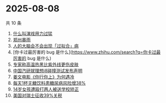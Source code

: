 # 2025-08-08

共 10 条

<!-- BEGIN -->
<!-- 最后更新时间 Fri Aug 08 2025 01:19:46 GMT+0800 (China Standard Time) -->

1. [什么叫演戏用力过猛](https://www.zhihu.com/search?q=什么叫演戏用力过猛)
1. [郑州暴雨](https://www.zhihu.com/search?q=郑州暴雨)
1. [人的大脑会不会出现「过拟合」病](https://www.zhihu.com/search?q=人的大脑会不会出现「过拟合」病)
1. [你卡过最厉害的 bug 是什么](https://www.zhihu.com/search?q=你卡过最厉害的 bug
   是什么)
1. [专家称高温热黑比紫外线更伤皮肤](https://www.zhihu.com/search?q=专家称高温热黑比紫外线更伤皮肤)
1. [中国汽研就理想i8碰撞测试发布声明](https://www.zhihu.com/search?q=中国汽研就理想i8碰撞测试发布声明)
1. [姜文电影《你行你上》为何遇冷](https://www.zhihu.com/search?q=姜文电影《你行你上》为何遇冷)
1. [每天1杯无糖饮料患糖尿病风险增38%](https://www.zhihu.com/search?q=每天1杯无糖饮料患糖尿病风险增38%)
1. [14岁女孩遭殴打两人被送学校矫正](https://www.zhihu.com/search?q=14岁女孩遭殴打两人被送学校矫正)
1. [美国对瑞士征收39%关税](https://www.zhihu.com/search?q=美国对瑞士征收39%关税)

<!-- END -->
